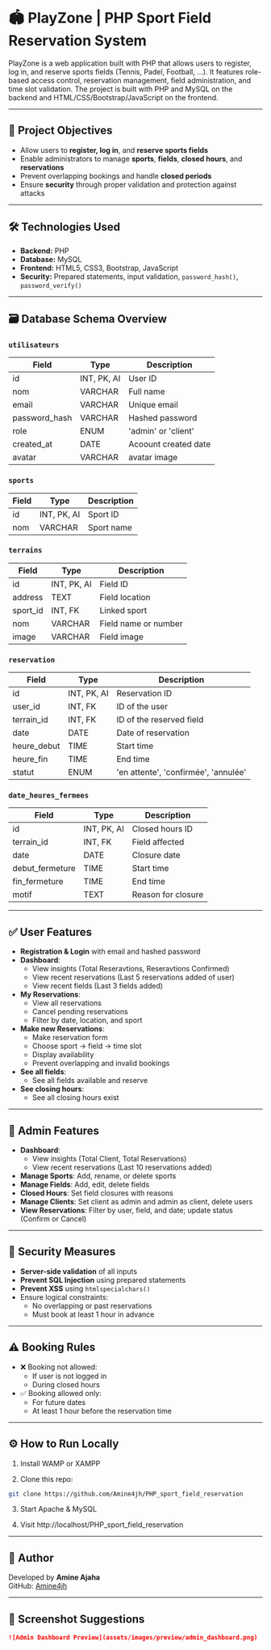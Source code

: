 # 🏟️ PlayZone | PHP Sport Field Reservation System

PlayZone is a web application built with PHP that allows users to register, log in, and reserve sports fields (Tennis, Padel, Football, ...). It features role-based access control, reservation management, field administration, and time slot validation. The project is built with PHP and MySQL on the backend and HTML/CSS/Bootstrap/JavaScript on the frontend.

---

## 📌 Project Objectives

- Allow users to **register, log in**, and **reserve sports fields**
- Enable administrators to manage **sports**, **fields**, **closed hours**, and **reservations**
- Prevent overlapping bookings and handle **closed periods**
- Ensure **security** through proper validation and protection against attacks

---

## 🛠️ Technologies Used

- **Backend:** PHP
- **Database:** MySQL
- **Frontend:** HTML5, CSS3, Bootstrap, JavaScript
- **Security:** Prepared statements, input validation, `password_hash()`, `password_verify()`

---

## 🗃️ Database Schema Overview

### `utilisateurs`
| Field         | Type         | Description                    |
|---------------|--------------|--------------------------------|
| id            | INT, PK, AI  | User ID                        |
| nom           | VARCHAR      | Full name                      |
| email         | VARCHAR      | Unique email                   |
| password_hash | VARCHAR      | Hashed password                |
| role          | ENUM         | 'admin' or 'client'            |
| created_at    | DATE         | Acoount created date           |
| avatar        | VARCHAR      | avatar image                   |

### `sports`
| Field | Type         | Description         |
|-------|--------------|---------------------|
| id    | INT, PK, AI  | Sport ID            |
| nom   | VARCHAR      | Sport name          |

### `terrains`
| Field     | Type         | Description         |
|-----------|--------------|---------------------|
| id        | INT, PK, AI  | Field ID            |
| address   | TEXT         | Field location      |
| sport_id  | INT, FK      | Linked sport        |
| nom       | VARCHAR      | Field name or number|
| image     | VARCHAR      | Field image         |

### `reservation`
| Field        | Type         | Description                          |
|--------------|--------------|--------------------------------------|
| id           | INT, PK, AI  | Reservation ID                       |
| user_id      | INT, FK      | ID of the user                       |
| terrain_id   | INT, FK      | ID of the reserved field             |
| date         | DATE         | Date of reservation                  |
| heure_debut  | TIME         | Start time                           |
| heure_fin    | TIME         | End time                             |
| statut       | ENUM         | 'en attente', 'confirmée', 'annulée' |

### `date_heures_fermees`
| Field            | Type         | Description                  |
|------------------|--------------|------------------------------|
| id               | INT, PK, AI  | Closed hours ID              |
| terrain_id       | INT, FK      | Field affected               |
| date             | DATE         | Closure date                 |
| debut_fermeture  | TIME         | Start time                   |
| fin_fermeture    | TIME         | End time                     |
| motif            | TEXT         | Reason for closure           |

---

## ✅ User Features

- **Registration & Login** with email and hashed password
- **Dashboard**:
  - View insights (Total Reseravtions, Reseravtions Confirmed)
  - View recent reservations (Last 5 reservations added of user)
  - View recent fields (Last 3 fields added)
- **My Reservations**:
  - View all reservations
  - Cancel pending reservations
  - Filter by date, location, and sport
- **Make new Reservations**:
  - Make reservation form
  - Choose sport → field → time slot
  - Display availability
  - Prevent overlapping and invalid bookings
- **See all fields**:
  - See all fields available and reserve
- **See closing hours**:
  - See all closing hours exist

---

## 🔧 Admin Features
- **Dashboard**:
  - View insights (Total Client, Total Reservations)
  - View recent reservations (Last 10 reservations added)
- **Manage Sports**: Add, rename, or delete sports
- **Manage Fields**: Add, edit, delete fields
- **Closed Hours**: Set field closures with reasons
- **Manage Clients**: Set client as admin and admin as client, delete users
- **View Reservations**: Filter by user, field, and date; update status (Confirm or Cancel)

---

## 🔐 Security Measures

- **Server-side validation** of all inputs
- **Prevent SQL Injection** using prepared statements
- **Prevent XSS** using `htmlspecialchars()`
- Ensure logical constraints:
  - No overlapping or past reservations
  - Must book at least 1 hour in advance

---

## ⚠️ Booking Rules

- ❌ Booking not allowed:
  - If user is not logged in
  - During closed hours
- ✅ Booking allowed only:
  - For future dates
  - At least 1 hour before the reservation time

---

## ⚙️ How to Run Locally
1. Install WAMP or XAMPP

2. Clone this repo:

```bash 
git clone https://github.com/Amine4jh/PHP_sport_field_reservation
```

3. Start Apache & MySQL

4. Visit http://localhost/PHP_sport_field_reservation

---

## 📌 Author

Developed by **Amine Ajaha**  
GitHub: [Amine4jh](https://github.com/Amine4jh)

---

## 📸 Screenshot Suggestions

```markdown
![Admin Dashboard Preview](assets/images/preview/admin_dashboard.png)
```

